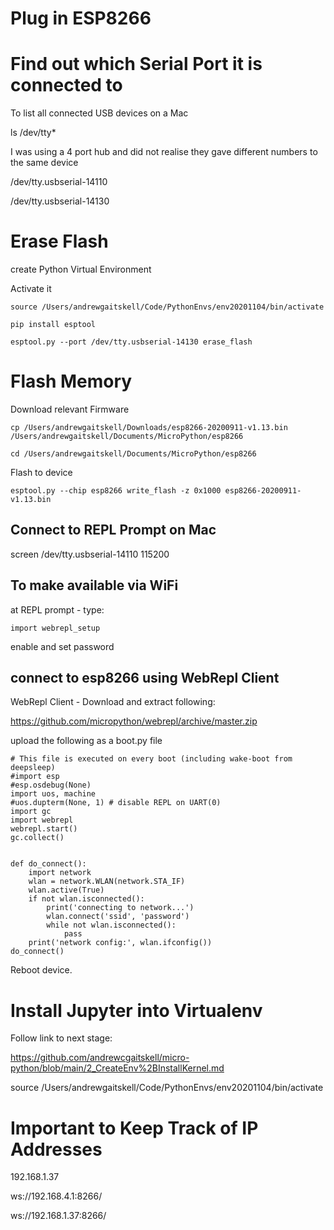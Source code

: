 # Plug in ESP8266

# Find out which Serial Port it is connected to

To list all connected USB devices on a Mac

ls /dev/tty*

I was using a 4 port hub and did not realise they gave different numbers to the same device

/dev/tty.usbserial-14110

/dev/tty.usbserial-14130

# Erase Flash

create Python Virtual Environment

Activate it

    source /Users/andrewgaitskell/Code/PythonEnvs/env20201104/bin/activate

    pip install esptool

    esptool.py --port /dev/tty.usbserial-14130 erase_flash


# Flash Memory

Download relevant Firmware

    cp /Users/andrewgaitskell/Downloads/esp8266-20200911-v1.13.bin /Users/andrewgaitskell/Documents/MicroPython/esp8266    
    
    cd /Users/andrewgaitskell/Documents/MicroPython/esp8266

Flash to device

    esptool.py --chip esp8266 write_flash -z 0x1000 esp8266-20200911-v1.13.bin

## Connect to REPL Prompt on Mac

screen /dev/tty.usbserial-14110 115200

## To make available via WiFi

at REPL prompt - type:

    import webrepl_setup

enable and set password

## connect to esp8266 using WebRepl Client

WebRepl Client - Download and extract following:

https://github.com/micropython/webrepl/archive/master.zip

upload the following as a boot.py file

    # This file is executed on every boot (including wake-boot from deepsleep)
    #import esp
    #esp.osdebug(None)
    import uos, machine
    #uos.dupterm(None, 1) # disable REPL on UART(0)
    import gc
    import webrepl
    webrepl.start()
    gc.collect()


    def do_connect():
        import network
        wlan = network.WLAN(network.STA_IF)
        wlan.active(True)
        if not wlan.isconnected():
            print('connecting to network...')
            wlan.connect('ssid', 'password')
            while not wlan.isconnected():
                pass
        print('network config:', wlan.ifconfig())
    do_connect()

Reboot device.

# Install Jupyter into Virtualenv 

Follow link to next stage:

https://github.com/andrewcgaitskell/micro-python/blob/main/2_CreateEnv%2BInstallKernel.md

source /Users/andrewgaitskell/Code/PythonEnvs/env20201104/bin/activate

# Important to Keep Track of IP Addresses

192.168.1.37

ws://192.168.4.1:8266/

ws://192.168.1.37:8266/


